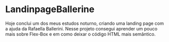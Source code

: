 # LandinpageBallerine
 Hoje conclui um dos meus estudos noturno, criando uma landing page com a ajuda da Rafaella Ballerini. Nesse projeto consegui aprender um pouco mais sobre Flex-Box e em como deixar o código HTML mais semântico.
